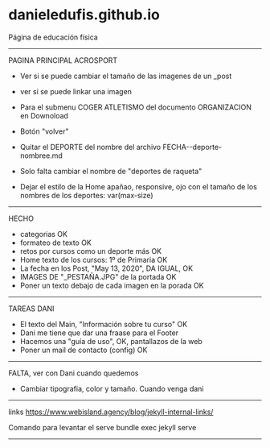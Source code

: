 # danieledufis.github.io

Página de educación física

---

PAGINA PRINCIPAL ACROSPORT
- Ver si se puede cambiar el tamaño de las imagenes de un _post
- ver si se puede linkar una imagen



- Para el submenu COGER ATLETISMO del documento ORGANIZACION en Downoload
- Botón "volver"
- Quitar el DEPORTE del nombre del archivo FECHA--deporte-nombree.md
- Solo falta cambiar el nombre de "deportes de raqueta"
- Dejar el estilo de la Home apañao, responsive, ojo con el tamaño de los nombres de los deportes: var(max-size)

---

HECHO
- categorias OK
- formateo de texto OK
- retos por cursos como un deporte más OK
- Home texto de los cursos: 1º de Primaria OK
- La fecha en los Post, "May 13, 2020", DA IGUAL, OK
- IMAGES DE "_PESTAÑA.JPG" de la portada OK
- Poner un texto debajo de cada imagen en la porada OK

---

TAREAS DANI
- El texto del Main, "Información sobre tu curso" OK
- Dani me tiene que dar una fraase para el Footer
- Hacemos una "guía de uso", OK, pantallazos de la web
- Poner un mail de contacto (config) OK

---

FALTA, ver con Dani cuando quedemos
- Cambiar tipografia, color y tamaño. Cuando venga dani

---

links
https://www.webisland.agency/blog/jekyll-internal-links/


Comando para levantar el serve
bundle exec jekyll serve


---
